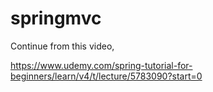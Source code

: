 # springmvc

Continue from this video,

https://www.udemy.com/spring-tutorial-for-beginners/learn/v4/t/lecture/5783090?start=0
